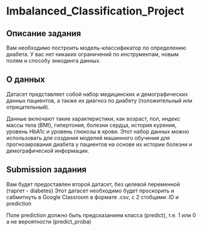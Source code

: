 # Imbalanced_Classification_Project


## Описание задания

Вам необходимо построить модель-классификатор по определению диабета. У вас нет никаких ограничений по инструментам, новым полям и способу энкодинга данных.

## О данных 
Датасет представляет собой набор медицинских и демографических данных пациентов, а также их диагноз по диабету (положительный или отрицательный).

Данные включают такие характеристики, как возраст, пол, индекс массы тела (BMI), гипертония, болезни сердца, история курения, уровень HbA1c и уровень глюкозы в крови. Этот набор данных можно использовать для создания моделей машинного обучения для прогнозирования диабета у пациентов на основе их истории болезни и демографической информации.

## Submission задания 
Вам будет предоставлен второй датасет, без целевой переменной (таргет - diabetes) Этот датасет необходимо будет проскорить и сабмитнуть в Google Classroom в формате .csv, с 2 стобцами: ID и prediction

Поле prediction должно быть предсказанием класса (predict), т.е. 1 или 0 а не вероятности (predict_proba)
